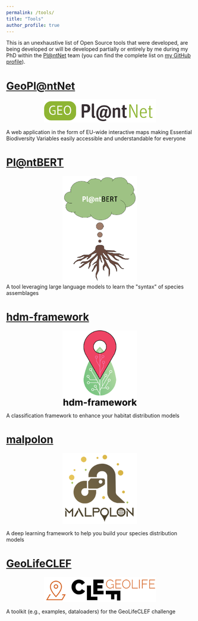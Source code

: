 ```yaml
---
permalink: /tools/
title: "Tools"
author_profile: true
---
```


This is an unexhaustive list of Open Source tools that were developed, are being developed or will be developed partially or entirely by me during my PhD within the [Pl@ntNet](https://plantnet.org/) team (you can find the complete list on [my GitHub profile](https://github.com/cesar-leblanc/)).

[GeoPl@ntNet](https://geo.plantnet.org/)
======
<div style="text-align: center;">
    <a href="https://geo.plantnet.org/">
        <img src="../images/geoplantnet-logo.png" alt="geoplantnet" width="300"/>
    </a>
</div>

A web application in the form of EU-wide interactive maps making Essential Biodiversity Variables easily accessible and understandable for everyone

[Pl@ntBERT](https://github.com/cesar-leblanc/plantbert)
======
<div style="text-align: center;">
    <a href="https://github.com/cesar-leblanc/plantbert">
        <img src="../images/plantbert-logo.png" alt="plantbert" width="200"/>
    </a>
</div>
A tool leveraging large language models to learn the "syntax" of species assemblages

[hdm-framework](https://github.com/cesar-leblanc/hdm-framework)
======
<div style="text-align: center;">
    <a href="https://github.com/cesar-leblanc/hdm-framework">
        <img src="../images/hdm-framework-logo.png" alt="hdm-framework" width="200"/>
    </a>
</div>

A classification framework to enhance your habitat distribution models

[malpolon](https://github.com/plantnet/malpolon)
======
<div style="text-align: center;">
    <a href="https://github.com/plantnet/malpolon">
        <img src="../images/malpolon-logo.png" alt="malpolon" width="200"/>
    </a>
</div>

A deep learning framework to help you build your species distribution models

[GeoLifeCLEF](https://github.com/plantnet/GeoLifeCLEF)
======
<div style="text-align: center;">
    <a href="https://github.com/plantnet/GeoLifeCLEF">
        <img src="../images/geolifeclef-logo.png" alt="geolifeclef" width="300"/>
    </a>
</div>

A toolkit (e.g., examples, dataloaders) for the GeoLifeCLEF challenge